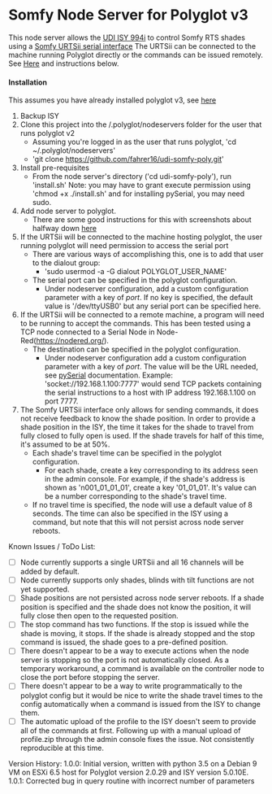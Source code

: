 # Somfy Node Server for Polyglot v3
This node server allows the [UDI ISY 994i](http://universal-devices.com/) to control Somfy RTS shades using a [Somfy URTSii serial interface](https://www.somfysystems.com/products/1810872/universal-rts-interface)
The URTSii can be connected to the machine running Polyglot directly or the commands can be issued remotely.  See [Here](http://pythonhosted.org/pyserial/url_handlers.html#overview) and instructions below.

#### Installation
This assumes you have already installed polyglot v3, see [here](https://github.com/Einstein42/udi-polyglotv2)
1. Backup ISY
1. Clone this project into the /.polyglot/nodeservers folder for the user that runs polyglot v2
	*	Assuming you're logged in as the user that runs polyglot, 'cd ~/.polyglot/nodeservers'
	*	'git clone https://github.com/fahrer16/udi-somfy-poly.git'
1. Install pre-requisites
	*	From the node server's directory ('cd udi-somfy-poly'), run 'install.sh'
	Note: you may have to grant execute permission using 'chmod +x ./install.sh' and for installing pySerial, you may need sudo.
1. Add node server to polyglot.
	* 	There are some good instructions for this with screenshots about halfway down [here](https://github.com/Einstein42/udi-polyglotv2/wiki/Creating-a-NodeServer)
1. If the URTSii will be connected to the machine hosting polyglot, the user running polyglot will need permission to access the serial port
	*	There are various ways of accomplishing this, one is to add that user to the dialout group:
		*	'sudo usermod -a -G dialout POLYGLOT_USER_NAME'
	*	The serial port can be specified in the polyglot configuration.
		*	Under nodeserver configuration, add a custom configuration parameter with a key of _port_.  If no key is specified, the default value is '/dev/ttyUSB0' but any serial port can be specified here.
1. If the URTSii will be connected to a remote machine, a program will need to be running to accept the commands.  This has been tested using a TCP node connected to a Serial Node in Node-Red(https://nodered.org/).
	*	The destination can be specified in the polyglot configuration.
		* Under nodeserver configuration add a custom configuration parameter with a key of _port_.  The value will be the URL needed, see [pySerial](http://pythonhosted.org/pyserial/url_handlers.html#overview) documentation.  Example: 'socket://192.168.1.100:7777' would send TCP packets containing the serial instructions to a host with IP address 192.168.1.100 on port 7777.
1.	The Somfy URTSii interface only allows for sending commands, it does not receive feedback to know the shade position.  In order to provide a shade position in the ISY, the time it takes for the shade to travel from fully closed to fully open is used.  If the shade travels for half of this time, it's assumed to be at 50%.
	*	Each shade's travel time can be specified in the polyglot configuration.  
		*	For each shade, create a key corresponding to its address seen in the admin console.  For example, if the shade's address is shown as 'n001_01_01_01', create a key '01_01_01'.  It's value can be a number corresponding to the shade's travel time.
	*	If no travel time is specified, the node will use a default value of 8 seconds.  The time can also be specified in the ISY using a command, but note that this will not persist across node server reboots.
	

Known Issues / ToDo List:
- [ ]	Node currently supports a single URTSii and all 16 channels will be added by default.
- [ ]	Node currently supports only shades, blinds with tilt functions are not yet supported.
- [ ]	Shade positions are not persisted across node server reboots.  If a shade position is specified and the shade does not know the position, it will fully close then open to the requested position.
- [ ]	The stop command has two functions.  If the stop is issued while the shade is moving, it stops.  If the shade is already stopped and the stop command is issued, the shade goes to a pre-defined position.
- [ ]	There doesn't appear to be a way to execute actions when the node server is stopping so the port is not automatically closed.  As a temporary workaround, a command is available on the controller node to close the port before stopping the server.
- [ ]	There doesn't appear to be a way to write programmatically to the polyglot config but it would be nice to write the shade travel times to the config automatically when a command is issued from the ISY to change them.
- [ ]	The automatic upload of the profile to the ISY doesn't seem to provide all of the commands at first.  Following up with a manual upload of profile.zip through the admin console fixes the issue.  Not consistently reproducible at this time.

Version History:
1.0.0: Initial version, written with python 3.5 on a Debian 9 VM on ESXi 6.5 host for Polyglot version 2.0.29 and ISY version 5.0.10E.
1.0.1: Corrected bug in query routine with incorrect number of parameters
